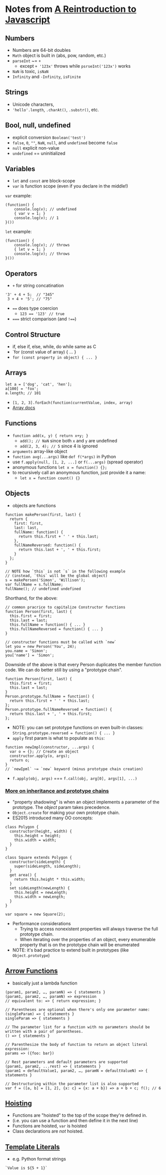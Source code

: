 # Notes from [A Reintroduction to Javascript](https://developer.mozilla.org/en-US/docs/Web/JavaScript/A_re-introduction_to_JavaScript)

## Numbers
- Numbers are 64-bit doubles
- `Math` object is built in (abs, pow, random, etc.)
- `parseInt` ~= `+`
    - except `+ '123x'` throws while `psrseInt('123x')` works
- `NaN` is toxic, `isNaN`
- `Infinity` and `-Infinity`, `isFinite`

## Strings
- Unicode characters,
- `'hello'.length`, `.charAt()`, `.substr()`, etc.

## Bool, null, undefined
- explicit conversion `Boolean('test')`
- `false`, `0`, `""`, `NaN`, `null`, and `undefined` become `false`
- `null` explicit non-value
- `undefined` == uninitialized

## Variables
- `let` and `const` are block-scope
- `var` is function scope (even if you declare in the middle!)

`var` example:
```
(function() {
    console.log(v); // undefined
    { var v = 1; }
    console.log(v); // 1
}())
```
`let` example:
```
(function() {
    console.log(v); // throws
    { let v = 1; }
    console.log(v); // throws
}())
```

## Operators
- `+` for string concatination
```
'3' + 4 + 5;  // "345"
 3 + 4 + '5'; // "75"
```
- `==` does type coercion
    - `123 == '123' // true`
- `===` strict comparison (and `!==`)

## Control Structure
- if, else if, else, while, do while same as C
- `for (const value of array) { ... }
- `for (const property in object) { ... }`

## Arrays
```
let a = ['dog', 'cat', 'hen'];
a[100] = 'fox';
a.length; // 101
```
- `[1, 2, 3].forEach(function(currentValue, index, array)`
- [Array docs](https://developer.mozilla.org/en-US/docs/Web/JavaScript/Reference/Global_Objects/Array)

## Functions
- `function add(x, y) { return x+y; }`
    - `add(); // NaN` since both `x` and `y` are undefined
    - `add(2, 3, 4); // 5` since 4 is ignored
- `arguments` array-like object
- `function avg(...args)` like `def f(*args)` in Python
- use `f.apply(null, [1, 2, ...]` or `f(...args)` (spread operator)
- anonymous functions `let x = function() {};`
- to recursively call an anonymous function, just provide it a name:
    - `let x = function count() {}`

## Objects
- objects are functions
```
function makePerson(first, last) {
  return {
    first: first,
    last: last,
    fullName: function() {
      return this.first + ' ' + this.last;
    },
    fullNameReversed: function() {
      return this.last + ', ' + this.first;
    }
  };
}

// NOTE how `this` is not `s` in the following example
// (instead, `this` will be the global object)
s = makePerson('Simon', 'Willison');
var fullName = s.fullName;
fullName(); // undefined undefined
```

Shorthand, for the above:
```
// common pracrice to capitalize Constructor functions
function Person(first, last) {
  this.first = first;
  this.last = last;
  this.fullName = function() { ... }
  this.fullNameReversed = function() { ... }
}

// constructor functions must be called with `new`
let you = new Person('You', 24);
you.name = 'Simon';
you['name'] = 'Simon';
```

Downside of the above is that every Person duplicates the member function code.
We can do better still by using a "prototype chain".
```
function Person(first, last) {
  this.first = first;
  this.last = last;
}
Person.prototype.fullName = function() {
  return this.first + ' ' + this.last;
};
Person.prototype.fullNameReversed = function() {
  return this.last + ', ' + this.first;
};
```

- NOTE: you can set prototype functions on even built-in classes:
`String.prototype.reversed = function() { ... }`
- `apply` first param is what to populate as `this`:
```
function newImpl(constructor, ...args) {
  var o = {}; // Create an object
  constructor.apply(o, args);
  return o;
}
// `newIpml` ~= `new` keyword (minus prototype chain creation)
```
- `f.apply(obj, args)` === `f.call(obj, arg[0], args[1], ...)`

### [More on inheritance and prototype chains](https://developer.mozilla.org/en-US/docs/Web/JavaScript/Inheritance_and_the_prototype_chain)
- "property shadowing" is when an object implements a parameter of the prototype.
  The _object_ param takes precedence.
- `Object.create` for making your own prototype chain.
- ES2015 introduced many OO concepts:
```
class Polygon {
  constructor(height, width) {
    this.height = height;
    this.width = width;
  }
}

class Square extends Polygon {
  constructor(sideLength) {
    super(sideLength, sideLength);
  }
  get area() {
    return this.height * this.width;
  }
  set sideLength(newLength) {
    this.height = newLength;
    this.width = newLength;
  }
}

var square = new Square(2);
```

- Performance considerations
    - Trying to access nonexistent properties will always traverse the full prototype chain.
    - When iterating over the properties of an object, every enumerable
      property that is on the prototype chain will be enumerated
- NOTE: it's bad practice to extend built in prototypes (like `Object.prototype`)

## [Arrow Functions](https://developer.mozilla.org/en-US/docs/Web/JavaScript/Reference/Functions/Arrow_functions)
- basically just a lambda function
```
(param1, param2, …, paramN) => { statements }
(param1, param2, …, paramN) => expression
// equivalent to: => { return expression; }

// Parentheses are optional when there's only one parameter name:
(singleParam) => { statements }
singleParam => { statements }

// The parameter list for a function with no parameters should be written with a pair of parentheses.
() => { statements }

// Parenthesize the body of function to return an object literal expression:
params => ({foo: bar})

// Rest parameters and default parameters are supported
(param1, param2, ...rest) => { statements }
(param1 = defaultValue1, param2, …, paramN = defaultValueN) => {
statements }

// Destructuring within the parameter list is also supported
var f = ([a, b] = [1, 2], {x: c} = {x: a + b}) => a + b + c; f(); // 6
```

## [Hoisting](https://developer.mozilla.org/en-US/docs/Glossary/Hoisting)
- Functions are "hoisted" to the top of the scope they're defined in.
- (i.e. you can use a function and then define it in the next line)
- Functions are hoisted, `var` is hoisted
- Class declarations are *not* hoisted.

## [Template Literals](https://developer.mozilla.org/en-US/docs/Web/JavaScript/Reference/Template_literals)
- e.g. Python format strings
```
`Value is ${5 + 1}`
```
